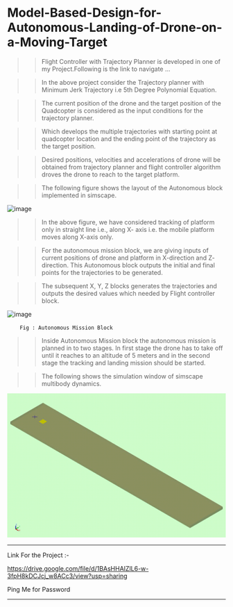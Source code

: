 # Model-Based-Design-for-Autonomous-Landing-of-Drone-on-a-Moving-Target

>> Flight Controller with Trajectory Planner is developed in one of my Project.Following is the link to navigate ...

>> In the above project consider the Trajectory planner with Minimum Jerk Trajectory i.e 5th Degree Polynomial Equation.

>>The current position of the drone and the target position of the Quadcopter is considered as the input conditions for the trajectory planner. 

>>Which develops the multiple trajectories with starting point at quadcopter location and the ending point of the trajectory as the target position. 

>>Desired positions, velocities and accelerations of drone will be obtained from trajectory planner and flight controller algorithm droves the drone to reach to the target platform. 

>>The following figure shows the layout of the Autonomous block implemented in simscape.

![image](https://user-images.githubusercontent.com/54229744/151695538-a621e906-3568-4545-8efe-4f717ae32b1b.png)

>>In the above figure, we have considered tracking of platform only in straight line i.e., along X- axis i.e. the mobile platform moves along X-axis only.

>>For the autonomous mission block, we are giving inputs of current positions of drone and platform in X-direction and Z- direction. This Autonomous block outputs the initial and final points for the trajectories to be generated. 

>>The subsequent X, Y, Z blocks generates the trajectories and outputs the desired values which needed by Flight controller block.


![image](https://user-images.githubusercontent.com/54229744/151695601-3d789802-5a53-47d7-9dd8-4ca75e7e42bd.png)
       
        Fig : Autonomous Mission Block
        
>>Inside Autonomous Mission block the autonomous mission is planned in to two stages. In first stage the drone has to take off until it reaches to an altitude of 5 meters and in the second stage the tracking and landing mission should be started. 

>>The following shows the simulation window of simscape multibody dynamics.

![alt text](https://github.com/pranavpeddi1/Model-Based-Design-for-Autonomous-Landing-of-Drone-on-a-Moving-Target/blob/main/DroneTrackingLanding_simulink.gif)

****************************************************************************************************
Link For the Project :-  

https://drive.google.com/file/d/1BAsHHAIZlL6-w-3fpH8kDCJcj_w8ACc3/view?usp=sharing

Ping Me for Password
**************************************************************************************************
